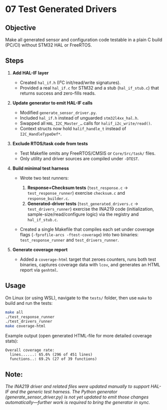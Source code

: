 # 07 Test Generated Drivers

## Objective
Make all generated sensor and configuration code testable in a plain C build (PC/CI) without STM32 HAL or FreeRTOS.

## Steps

1. **Add HAL-IF layer**  
   - Created `hal_if.h` (I²C init/read/write signatures).  
   * Provided a real `hal_if.c` for STM32 and a stub (`hal_if_stub.c`) that returns success and zero-fills reads.

2. **Update generator to emit HAL-IF calls**

   * Modified `generate_sensor_driver.py`.
   * Included `hal_if.h` instead of unguarded `stm32l4xx_hal.h`.
   * Swapped all `HAL_I2C_Master_…` calls for `halif_i2c_write/read()`.
   * Context structs now hold `halif_handle_t` instead of `I2C_HandleTypeDef*`.

3. **Exclude RTOS/task code from tests**

   * Test Makefile omits any FreeRTOS/CMSIS or `Core/Src/task/` files.
   * Only utility and driver sources are compiled under `-DTEST`.

4. **Build minimal test harness**

   * Wrote two test runners:

     1. **Response+Checksum tests** (`test_response.c` → `test_response_runner`) exercise `checksum.c` and `response_builder.c`.
     2. **Generated-driver tests** (`test_generated_drivers.c` → `test_drivers_runner`) exercise the INA219 code (initialization, sample-size/read/configure logic) via the registry and `hal_if_stub.c`.
   * Created a single Makefile that compiles each set under coverage flags (`-fprofile-arcs -ftest-coverage`) into two binaries: `test_response_runner` and `test_drivers_runner`.

5. **Generate coverage report**

   * Added a `coverage-html` target that zeroes counters, runs both test binaries, captures coverage data with `lcov`, and generates an HTML report via `genhtml`.

## Usage

On Linux (or using WSL), navigate to the `tests/` folder, then use `make` to build and run the tests:

```sh
make all
./test_response_runner
./test_drivers_runner
make coverage-html
```
Example output (open generated HTML-file for more detailed coverage stats):

```
Overall coverage rate:
  lines......: 65.6% (296 of 451 lines)
  functions..: 69.2% (27 of 39 functions)
```


## Note:
*The INA219 driver and related files were updated manually to support HAL-IF and the generic test harness. The Python generator (generate_sensor_driver.py) is not yet updated to emit those changes automatically—further work is required to bring the generator in sync.*